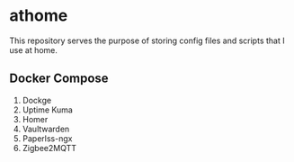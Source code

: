 # athome

This repository serves the purpose of storing config files and scripts that I use at home.

## Docker Compose

1. Dockge
2. Uptime Kuma
3. Homer
4. Vaultwarden
5. Paperlss-ngx
6. Zigbee2MQTT
